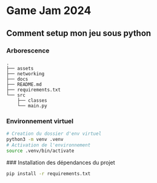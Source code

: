 # Game Jam 2024

## Comment setup mon jeu sous python

### Arborescence

```
.
├── assets
├── networking
├── docs
├── README.md
├── requirements.txt
└── src
    ├── classes
    └── main.py
```

### Environnement virtuel

```sh
# Creation du dossier d'env virtuel
python3 -m venv .venv
# Activation de l'environnement
source .venv/bin/activate
```

### Installation des dépendances du projet

```sh
pip install -r requirements.txt 
```